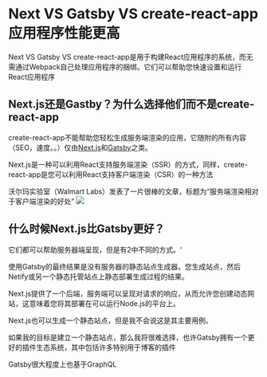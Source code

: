 # Next VS Gatsby VS create-react-app应用程序性能更高

 Next VS Gatsby VS create-react-app是用于构建React应用程序的系统，而无需通过Webpack自己处理应用程序的捆绑。它们可以帮助您快速设置和运行React应用程序

## Next.js还是Gastby？为什么选择他们而不是create-react-app


create-react-app不能帮助您轻松生成服务端渲染的应用，它随附的所有内容（SEO，速度。。）仅由[Next.js](https://flaviocopes.com/nextjs/#introduction)和[Gatsby](https://flaviocopes.com/gatsby/)之类。


Next.js是一种可以利用React支持服务端渲染（SSR）的方式，同样，create-react-app是您可以利用React支持客户端渲染（CSR）的一种方法

沃尔玛实验室（Walmart Labs）发表了一片很棒的文章，标题为“服务端渲染相对于客户端渲染的好处”
![](https://gcc68.oss-cn-hangzhou.aliyuncs.com/2019-12-24-%E5%B1%8F%E5%B9%95%E5%BF%AB%E7%85%A7%202019-12-24%20%E4%B8%8A%E5%8D%8810.31.58.png)


## 什么时候Next.js比Gatsby更好？

它们都可以帮助服务器端呈现，但是有2中不同的方式。‘

使用Gatsby的最终结果是没有服务器的静态站点生成器。您生成站点，然后Netify或另一个静态托管站点上静态部署生成过程的结果。

Next.js提供了一个后端，服务端可以呈现对请求的响应，从而允许您创建动态网站，这意味着您将其部署在可以运行Node.js的平台上。


Next.js也可以生成一个静态站点，但是我不会说这是其主要用例。

如果我的目标是建立一个静态站点，那么我将很难选择，也许Gatsby拥有一个更好的插件生态系统，其中包括许多特别用于博客的插件

Gatsby很大程度上也基于GraphQL